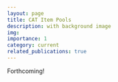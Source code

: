 ```yaml
---
layout: page
title: CAT Item Pools
description: with background image
img: 
importance: 1
category: current
related_publications: true
---
```


Forthcoming!